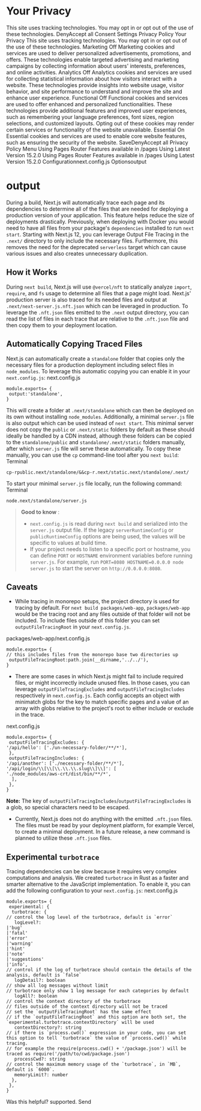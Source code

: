 # Your Privacy
This site uses tracking technologies. You may opt in or opt out of the use of these technologies.
DenyAccept all
Consent Settings
Privacy Policy
Your Privacy
This site uses tracking technologies. You may opt in or opt out of the use of these technologies.
Marketing
Off
Marketing cookies and services are used to deliver personalized advertisements, promotions, and offers. These technologies enable targeted advertising and marketing campaigns by collecting information about users' interests, preferences, and online activities. 
Analytics
Off
Analytics cookies and services are used for collecting statistical information about how visitors interact with a website. These technologies provide insights into website usage, visitor behavior, and site performance to understand and improve the site and enhance user experience.
Functional
Off
Functional cookies and services are used to offer enhanced and personalized functionalities. These technologies provide additional features and improved user experiences, such as remembering your language preferences, font sizes, region selections, and customized layouts. Opting out of these cookies may render certain services or functionality of the website unavailable.
Essential
On
Essential cookies and services are used to enable core website features, such as ensuring the security of the website. 
SaveDenyAccept all
Privacy Policy
Menu
Using Pages Router
Features available in /pages
Using Latest Version
15.2.0
Using Pages Router
Features available in /pages
Using Latest Version
15.2.0
Configurationnext.config.js Optionsoutput
# output
During a build, Next.js will automatically trace each page and its dependencies to determine all of the files that are needed for deploying a production version of your application.
This feature helps reduce the size of deployments drastically. Previously, when deploying with Docker you would need to have all files from your package's `dependencies` installed to run `next start`. Starting with Next.js 12, you can leverage Output File Tracing in the `.next/` directory to only include the necessary files.
Furthermore, this removes the need for the deprecated `serverless` target which can cause various issues and also creates unnecessary duplication.
## How it Works
During `next build`, Next.js will use `@vercel/nft` to statically analyze `import`, `require`, and `fs` usage to determine all files that a page might load.
Next.js' production server is also traced for its needed files and output at `.next/next-server.js.nft.json` which can be leveraged in production.
To leverage the `.nft.json` files emitted to the `.next` output directory, you can read the list of files in each trace that are relative to the `.nft.json` file and then copy them to your deployment location.
## Automatically Copying Traced Files
Next.js can automatically create a `standalone` folder that copies only the necessary files for a production deployment including select files in `node_modules`.
To leverage this automatic copying you can enable it in your `next.config.js`:
next.config.js
```
module.exports= {
 output:'standalone',
}
```

This will create a folder at `.next/standalone` which can then be deployed on its own without installing `node_modules`.
Additionally, a minimal `server.js` file is also output which can be used instead of `next start`. This minimal server does not copy the `public` or `.next/static` folders by default as these should ideally be handled by a CDN instead, although these folders can be copied to the `standalone/public` and `standalone/.next/static` folders manually, after which `server.js` file will serve these automatically.
To copy these manually, you can use the `cp` command-line tool after you `next build`:
Terminal
```
cp-rpublic.next/standalone/&&cp-r.next/static.next/standalone/.next/
```

To start your minimal `server.js` file locally, run the following command:
Terminal
```
node.next/standalone/server.js
```

> **Good to know** :
>   * `next.config.js` is read during `next build` and serialized into the `server.js` output file. If the legacy `serverRuntimeConfig` or `publicRuntimeConfig` options are being used, the values will be specific to values at build time.
>   * If your project needs to listen to a specific port or hostname, you can define `PORT` or `HOSTNAME` environment variables before running `server.js`. For example, run `PORT=8080 HOSTNAME=0.0.0.0 node server.js` to start the server on `http://0.0.0.0:8080`.
> 

## Caveats
  * While tracing in monorepo setups, the project directory is used for tracing by default. For `next build packages/web-app`, `packages/web-app` would be the tracing root and any files outside of that folder will not be included. To include files outside of this folder you can set `outputFileTracingRoot` in your `next.config.js`.


packages/web-app/next.config.js
```
module.exports= {
// this includes files from the monorepo base two directories up
 outputFileTracingRoot:path.join(__dirname,'../../'),
}
```

  * There are some cases in which Next.js might fail to include required files, or might incorrectly include unused files. In those cases, you can leverage `outputFileTracingExcludes` and `outputFileTracingIncludes` respectively in `next.config.js`. Each config accepts an object with minimatch globs for the key to match specific pages and a value of an array with globs relative to the project's root to either include or exclude in the trace.


next.config.js
```
module.exports= {
 outputFileTracingExcludes: {
'/api/hello': ['./un-necessary-folder/**/*'],
 },
 outputFileTracingIncludes: {
'/api/another': ['./necessary-folder/**/*'],
'/api/login/\\[\\[\\.\\.\\.slug\\]\\]': [
'./node_modules/aws-crt/dist/bin/**/*',
  ],
 },
}
```

**Note:** The key of `outputFileTracingIncludes`/`outputFileTracingExcludes` is a glob, so special characters need to be escaped.
  * Currently, Next.js does not do anything with the emitted `.nft.json` files. The files must be read by your deployment platform, for example Vercel, to create a minimal deployment. In a future release, a new command is planned to utilize these `.nft.json` files.


## Experimental `turbotrace`
Tracing dependencies can be slow because it requires very complex computations and analysis. We created `turbotrace` in Rust as a faster and smarter alternative to the JavaScript implementation.
To enable it, you can add the following configuration to your `next.config.js`:
next.config.js
```
module.exports= {
 experimental: {
  turbotrace: {
// control the log level of the turbotrace, default is `error`
   logLevel?:
|'bug'
|'fatal'
|'error'
|'warning'
|'hint'
|'note'
|'suggestions'
|'info',
// control if the log of turbotrace should contain the details of the analysis, default is `false`
   logDetail?: boolean
// show all log messages without limit
// turbotrace only show 1 log message for each categories by default
   logAll?: boolean
// control the context directory of the turbotrace
// files outside of the context directory will not be traced
// set the `outputFileTracingRoot` has the same effect
// if the `outputFileTracingRoot` and this option are both set, the `experimental.turbotrace.contextDirectory` will be used
   contextDirectory?: string
// if there is `process.cwd()` expression in your code, you can set this option to tell `turbotrace` the value of `process.cwd()` while tracing.
// for example the require(process.cwd() + '/package.json') will be traced as require('/path/to/cwd/package.json')
   processCwd?: string
// control the maximum memory usage of the `turbotrace`, in `MB`, default is `6000`.
   memoryLimit?: number
  },
 },
}
```

Was this helpful?
supported.
Send
